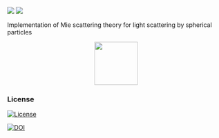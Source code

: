 
[![](http://www.r-pkg.org/badges/version/mie)](http://cran.rstudio.com/web/packages/mie/index.html) [![](http://cranlogs.r-pkg.org/badges/grand-total/mie)](http://cran.rstudio.com/web/packages/mie/index.html)

Implementation of Mie scattering theory for light scattering by spherical particles

<img src="overview.png" width="100" style="display: block; margin: auto;" />

### License

[![License](http://img.shields.io/badge/license-GPL%20%28%3E=%202%29-brightgreen.svg?style=flat)](http://www.gnu.org/licenses/gpl-2.0.html)

[![DOI](https://zenodo.org/badge/5734/baptiste/mie.png)](http://dx.doi.org/10.5281/zenodo.11421)
